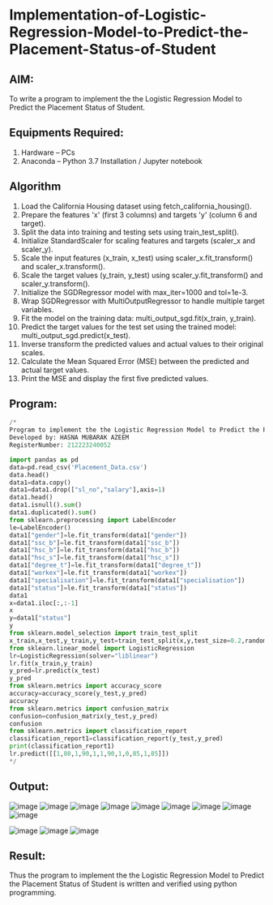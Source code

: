 # Implementation-of-Logistic-Regression-Model-to-Predict-the-Placement-Status-of-Student

## AIM:
To write a program to implement the the Logistic Regression Model to Predict the Placement Status of Student.

## Equipments Required:
1. Hardware – PCs
2. Anaconda – Python 3.7 Installation / Jupyter notebook

## Algorithm
1. Load the California Housing dataset using fetch_california_housing().
2. Prepare the features 'x' (first 3 columns) and targets 'y' (column 6 and target).
3. Split the data into training and testing sets using train_test_split().
4. Initialize StandardScaler for scaling features and targets (scaler_x and scaler_y).
5. Scale the input features (x_train, x_test) using scaler_x.fit_transform() and scaler_x.transform().
6. Scale the target values (y_train, y_test) using scaler_y.fit_transform() and scaler_y.transform().
7. Initialize the SGDRegressor model with max_iter=1000 and tol=1e-3.
8. Wrap SGDRegressor with MultiOutputRegressor to handle multiple target variables.
9. Fit the model on the training data: multi_output_sgd.fit(x_train, y_train).
10. Predict the target values for the test set using the trained model: multi_output_sgd.predict(x_test).
11. Inverse transform the predicted values and actual values to their original scales.
12. Calculate the Mean Squared Error (MSE) between the predicted and actual target values.
13. Print the MSE and display the first five predicted values.

## Program:
```Python
/*
Program to implement the the Logistic Regression Model to Predict the Placement Status of Student.
Developed by: HASNA MUBARAK AZEEM
RegisterNumber: 212223240052

import pandas as pd
data=pd.read_csv('Placement_Data.csv')
data.head()
data1=data.copy()
data1=data1.drop(["sl_no","salary"],axis=1)
data1.head()
data1.isnull().sum()
data1.duplicated().sum()
from sklearn.preprocessing import LabelEncoder
le=LabelEncoder()
data1["gender"]=le.fit_transform(data1["gender"])
data1["ssc_b"]=le.fit_transform(data1["ssc_b"])
data1["hsc_b"]=le.fit_transform(data1["hsc_b"])
data1["hsc_s"]=le.fit_transform(data1["hsc_s"])
data1["degree_t"]=le.fit_transform(data1["degree_t"])
data1["workex"]=le.fit_transform(data1["workex"])
data1["specialisation"]=le.fit_transform(data1["specialisation"])
data1["status"]=le.fit_transform(data1["status"])
data1
x=data1.iloc[:,:-1]
x
y=data1["status"]
y
from sklearn.model_selection import train_test_split
x_train,x_test,y_train,y_test=train_test_split(x,y,test_size=0.2,random_state=0)
from sklearn.linear_model import LogisticRegression
lr=LogisticRegression(solver="liblinear")
lr.fit(x_train,y_train)
y_pred=lr.predict(x_test)
y_pred
from sklearn.metrics import accuracy_score
accuracy=accuracy_score(y_test,y_pred)
accuracy
from sklearn.metrics import confusion_matrix
confusion=confusion_matrix(y_test,y_pred)
confusion
from sklearn.metrics import classification_report 
classification_report1=classification_report(y_test,y_pred)
print(classification_report1)
lr.predict([[1,80,1,90,1,1,90,1,0,85,1,85]])
*/
```

## Output:
![image](https://github.com/user-attachments/assets/d532a478-5ae4-4836-911f-491c67a361cb)
![image](https://github.com/user-attachments/assets/e0dc47f1-8fa6-4334-b687-1307721dfb39)
![image](https://github.com/user-attachments/assets/a6d166bc-283d-426d-921c-a4069d161e10)
![image](https://github.com/user-attachments/assets/09eab529-1eec-43ad-be86-4aa602954d3c)
![image](https://github.com/user-attachments/assets/f1d1202d-fe60-4e80-991e-7f233bf4c85f)
![image](https://github.com/user-attachments/assets/856479a9-8897-4ac2-8866-5a55ff34d746)
![image](https://github.com/user-attachments/assets/f269a19f-b238-4a51-b8df-b3e134f91e33)
![image](https://github.com/user-attachments/assets/36cf88a2-e134-434f-a3d0-9b53f061957a)
![image](https://github.com/user-attachments/assets/961f9165-f4e7-476a-85c9-006665c467f5)

![image](https://github.com/user-attachments/assets/83bf1c21-f8a8-4a43-83e3-1e020c1bf0cd)
![image](https://github.com/user-attachments/assets/c9921979-60e2-4d81-a508-a20f93fd1f3c)
![image](https://github.com/user-attachments/assets/0474b5a7-d732-494b-9a2a-e725e0399c4d)

## Result:
Thus the program to implement the the Logistic Regression Model to Predict the Placement Status of Student is written and verified using python programming.
